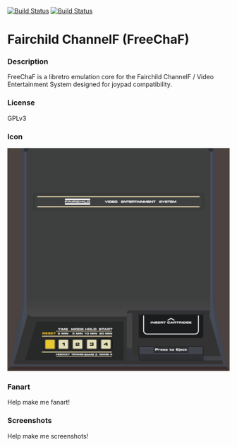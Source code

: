 [![Build Status](https://travis-ci.org/kodi-game/game.libretro.freechaf.svg?branch=master)](https://travis-ci.org/kodi-game/game.libretro.freechaf)
[![Build Status](https://ci.appveyor.com/api/projects/status/github/kodi-game/game.libretro.freechaf?svg=true)](https://ci.appveyor.com/project/kodi-game/game-libretro-freechaf)

# Fairchild ChannelF (FreeChaF)

### Description

FreeChaF is a libretro emulation core for the Fairchild ChannelF / Video Entertainment System designed for joypad compatibility.

### License

GPLv3

### Icon

![Fairchild ChannelF (FreeChaF) icon](game.libretro.freechaf/resources/icon.png)

### Fanart

Help make me fanart!

### Screenshots

Help make me screenshots!
